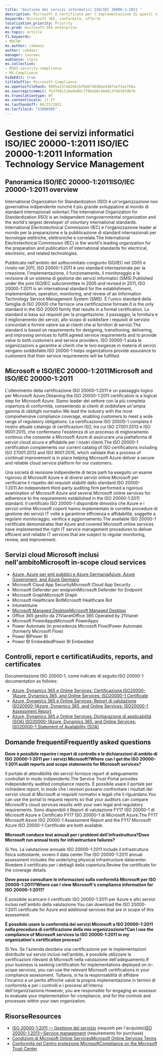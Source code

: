 ```yaml
---
title: 'Gestione dei servizi informatici ISO/IEC 20000-1:2011 '
description: Microsoft è certificata per l'implementazione di questi standard di gestione del servizio.
keywords: Microsoft 365, conformità, offerte
localization_priority: Priority
ms.prod: microsoft-365-enterprise
ms.topic: article
f1.keywords:
- NOCSH
ms.author: robmazz
author: robmazz
manager: laurawi
audience: itpro
ms.collection:
- M365-security-compliance
- MS-Compliance
hideEdit: true
titleSuffix: Microsoft Compliance
ms.openlocfilehash: 9995a237a82d41bfbb6740dbbe448f1ef3ae750a
ms.sourcegitcommit: fb379d1110a9a86c7f9bab8c484dc3f4b3dfd6f0
ms.translationtype: HT
ms.contentlocale: it-IT
ms.lasthandoff: 06/23/2021
ms.locfileid: "53088995"
---
```

# <a name="isoiec-20000-12011-information-technology-service-management"></a><span data-ttu-id="e56df-104">Gestione dei servizi informatici ISO/IEC 20000-1:2011 </span><span class="sxs-lookup"><span data-stu-id="e56df-104">ISO/IEC 20000-1:2011 Information Technology Service Management</span></span>

## <a name="isoiec-20000-12011-overview"></a><span data-ttu-id="e56df-105">Panoramica ISO/IEC 20000-1:2011</span><span class="sxs-lookup"><span data-stu-id="e56df-105">ISO/IEC 20000-1:2011 overview</span></span>

<span data-ttu-id="e56df-106">International Organization for Standardization (ISO) è un'organizzazione non governativa indipendente nonché il più grande sviluppatore al mondo di standard internazionali volontari.</span><span class="sxs-lookup"><span data-stu-id="e56df-106">The International Organization for Standardization (ISO) is an independent nongovernmental organization and the world's largest developer of voluntary international standards.</span></span> <span data-ttu-id="e56df-107">International Electrotechnical Commission (IEC) è l'organizzazione leader al mondo per la preparazione e la pubblicazione di standard internazionali per tecnologie elettriche, elettroniche e correlate.</span><span class="sxs-lookup"><span data-stu-id="e56df-107">The International Electrotechnical Commission (IEC) is the world's leading organization for the preparation and publication of international standards for electrical, electronic, and related technologies.</span></span>  
  
<span data-ttu-id="e56df-108">Pubblicato nell'ambito del sottocomitato congiunto ISO/IEC nel 2005 e rivisto nel 2011, ISO 20000-1:2011 è uno standard internazionale per la creazione, l'implementazione, il funzionamento, il monitoraggio e la revisione di un sistema di gestione dei servizi informatici (SMS).</span><span class="sxs-lookup"><span data-stu-id="e56df-108">Published under the joint ISO/IEC subcommittee in 2005 and revised in 2011, ISO 20000-1:2011 is an international standard for the establishment, implementation, operation, monitoring, and review of an Information Technology Service Management System (SMS).</span></span> <span data-ttu-id="e56df-109">È l'unico standard della famiglia di ISO 20000 che fornisce una certificazione formale.</span><span class="sxs-lookup"><span data-stu-id="e56df-109">It is the only standard in the ISO 20000 family that results in a formal certification.</span></span> <span data-ttu-id="e56df-110">Lo standard si basa sui requisiti per la progettazione, il passaggio, la fornitura e il miglioramento dei servizi, allo scopo di soddisfare i requisiti di servizio concordati e fornire valore sia ai clienti che ai fornitori di servizi.</span><span class="sxs-lookup"><span data-stu-id="e56df-110">The standard is based on requirements for designing, transitioning, delivering, and improving services to fulfill agreed service requirements and to provide value to both customers and service providers.</span></span> <span data-ttu-id="e56df-111">ISO 20000-1 aiuta le organizzazioni a garantire ai clienti che le loro esigenze in materia di servizi vengano soddisfatte.</span><span class="sxs-lookup"><span data-stu-id="e56df-111">ISO 20000-1 helps organizations provide assurance to customers that their service requirements will be fulfilled.</span></span>

## <a name="microsoft-and-isoiec-20000-12011"></a><span data-ttu-id="e56df-112">Microsoft e ISO/IEC 20000-1:2011</span><span class="sxs-lookup"><span data-stu-id="e56df-112">Microsoft and ISO/IEC 20000-1:2011</span></span>

<span data-ttu-id="e56df-113">L'ottenimento della certificazione ISO 20000-1:2011 è un passaggio logico per Microsoft Azure.</span><span class="sxs-lookup"><span data-stu-id="e56df-113">Obtaining the ISO 20000-1:2011 certification is a logical step for Microsoft Azure.</span></span> <span data-ttu-id="e56df-114">Siamo leader del settore con la più completa copertura di conformità, consentendo ai clienti di soddisfare un'ampia gamma di obblighi normativi.</span><span class="sxs-lookup"><span data-stu-id="e56df-114">We lead the industry with the most comprehensive compliance coverage, enabling customers to meet a wide range of regulatory obligations.</span></span> <span data-ttu-id="e56df-115">La certificazione ISO 20000-1 completa il nostro attuale catalogo di certificazioni ISO, tra cui ISO 27001:2013 e ISO 9001:2015, che confermano l'esistenza di un processo di miglioramento continuo che consente a Microsoft Azure di assicurare una piattaforma di servizi cloud sicura e affidabile per i nostri clienti.</span><span class="sxs-lookup"><span data-stu-id="e56df-115">The ISO 20000-1 certification complements our current catalog of ISO certifications including ISO 27001:2013 and ISO 9001:2015, which validate that a process of continual improvement is in place helping Microsoft Azure deliver a secure and reliable cloud service platform for our customers.</span></span>  
  
<span data-ttu-id="e56df-116">Una società di revisione indipendente di terze parti ha eseguito un esame rigoroso di Microsoft Azure e di diversi servizi online Microsoft per verificarne il rispetto dei requisiti stabiliti dallo standard ISO 20000-1:2011.</span><span class="sxs-lookup"><span data-stu-id="e56df-116">An independent third-party auditing firm performed a rigorous examination of Microsoft Azure and several Microsoft online services for adherence to the requirements established in the ISO 20000-1:2011 standard.</span></span> <span data-ttu-id="e56df-117">Il certificato ISO 20000-1 disponibile dimostra che Azure e i servizi online Microsoft coperti hanno implementato le corrette procedure di gestione dei servizi IT volte a garantirne efficienza e affidabilità, soggette a regolare monitoraggio, verifica e aggiornamento.</span><span class="sxs-lookup"><span data-stu-id="e56df-117">The available ISO 20000-1 certificate demonstrates that Azure and covered Microsoft online services have implemented the right IT service management procedures to deliver efficient and reliable IT services that are subject to regular monitoring, review, and improvement.</span></span>

## <a name="microsoft-in-scope-cloud-services"></a><span data-ttu-id="e56df-118">Servizi cloud Microsoft inclusi nell'ambito</span><span class="sxs-lookup"><span data-stu-id="e56df-118">Microsoft in-scope cloud services</span></span>

- [<span data-ttu-id="e56df-119">Azure, Azure per enti pubblici e Azure Germania</span><span class="sxs-lookup"><span data-stu-id="e56df-119">Azure, Azure Government, and Azure Germany</span></span>](https://aka.ms/AzureCompliance)
- <span data-ttu-id="e56df-120">Microsoft Cloud App Security</span><span class="sxs-lookup"><span data-stu-id="e56df-120">Microsoft Cloud App Security</span></span>
- <span data-ttu-id="e56df-121">Microsoft Defender per endpoint</span><span class="sxs-lookup"><span data-stu-id="e56df-121">Microsoft Defender for Endpoint</span></span>
- <span data-ttu-id="e56df-122">Microsoft Graph</span><span class="sxs-lookup"><span data-stu-id="e56df-122">Microsoft Graph</span></span>
- <span data-ttu-id="e56df-123">Microsoft Healthcare Bot</span><span class="sxs-lookup"><span data-stu-id="e56df-123">Microsoft Healthcare Bot</span></span>
- <span data-ttu-id="e56df-124">Intune</span><span class="sxs-lookup"><span data-stu-id="e56df-124">Intune</span></span>
- [<span data-ttu-id="e56df-125">Microsoft Managed Desktop</span><span class="sxs-lookup"><span data-stu-id="e56df-125">Microsoft Managed Desktop</span></span>](/microsoft-365/managed-desktop/intro/compliance)
- <span data-ttu-id="e56df-126">Office 365 gestito da 21Vianet</span><span class="sxs-lookup"><span data-stu-id="e56df-126">Office 365 Operated by 21Vianet</span></span>
- <span data-ttu-id="e56df-127">Microsoft PowerApps</span><span class="sxs-lookup"><span data-stu-id="e56df-127">Microsoft PowerApps</span></span>
- <span data-ttu-id="e56df-128">Power Automate (in precedenza Microsoft Flow)</span><span class="sxs-lookup"><span data-stu-id="e56df-128">Power Automate (formerly Microsoft Flow)</span></span>
- <span data-ttu-id="e56df-129">Power BI</span><span class="sxs-lookup"><span data-stu-id="e56df-129">Power BI</span></span>
- <span data-ttu-id="e56df-130">Power BI Embedded</span><span class="sxs-lookup"><span data-stu-id="e56df-130">Power BI Embedded</span></span>

## <a name="audits-reports-and-certificates"></a><span data-ttu-id="e56df-131">Controlli, report e certificati</span><span class="sxs-lookup"><span data-stu-id="e56df-131">Audits, reports, and certificates</span></span>

<span data-ttu-id="e56df-132">Documentazione ISO 20000-1, come indicato di seguito:</span><span class="sxs-lookup"><span data-stu-id="e56df-132">ISO 20000-1 documentation as follows:</span></span>

- [<span data-ttu-id="e56df-133">Azure, Dynamics 365 e Online Services: Certificazione ISO20000-1</span><span class="sxs-lookup"><span data-stu-id="e56df-133">Azure, Dynamics 365, and Online Services: ISO20000-1 Certificate</span></span>](https://aka.ms/azureiso200001cert)
- [<span data-ttu-id="e56df-134">Azure, Dynamics 365 e Online Services: Report di valutazione ISO20000-1</span><span class="sxs-lookup"><span data-stu-id="e56df-134">Azure, Dynamics 365, and Online Services: ISO20000-1 Assessment Report</span></span>](https://aka.ms/azureiso200001report)
- [<span data-ttu-id="e56df-135">Azure, Dynamics 365 e Online Services: Dichiarazione di applicabilità (SOA) ISO20000-1</span><span class="sxs-lookup"><span data-stu-id="e56df-135">Azure, Dynamics 365, and Online Services: ISO20000-1 Statement of Availability (SOA)</span></span>](https://aka.ms/azureiso200001soa)

## <a name="frequently-asked-questions"></a><span data-ttu-id="e56df-136">Domande frequenti</span><span class="sxs-lookup"><span data-stu-id="e56df-136">Frequently asked questions</span></span>

<span data-ttu-id="e56df-137">**Dove è possibile reperire i report di controllo e le dichiarazioni di ambito di ISO 20000-1:2011 per i servizi Microsoft?**</span><span class="sxs-lookup"><span data-stu-id="e56df-137">**Where can I get the ISO 20000-1:2011 audit reports and scope statements for Microsoft services?**</span></span>

<span data-ttu-id="e56df-138">Il portale di attendibilità dei servizi fornisce report di adeguamento controllati in modo indipendente.</span><span class="sxs-lookup"><span data-stu-id="e56df-138">The Service Trust Portal provides independently audited compliance reports.</span></span> <span data-ttu-id="e56df-139">È possibile usare il portale per richiedere report, in modo che i revisori possano confrontare i risultati dei servizi cloud di Microsoft ai requisiti normativi e legali che li riguardano.</span><span class="sxs-lookup"><span data-stu-id="e56df-139">You can use the portal to request reports so that your auditors can compare Microsoft's cloud services results with your own legal and regulatory requirements.</span></span> <span data-ttu-id="e56df-140">Sono disponibili il Report di valutazione FY17 ISO 20000-1 di Microsoft Azure e Certificato FY17 ISO 20000-1 di Microsoft Azure.</span><span class="sxs-lookup"><span data-stu-id="e56df-140">The FY17 Microsoft Azure ISO 20000-1 Assessment Report and the FY17 Microsoft Azure ISO 20000-1 Certificate are both available.</span></span>

<span data-ttu-id="e56df-141">**Microsoft conduce test annuali per i problemi dell'infrastruttura?**</span><span class="sxs-lookup"><span data-stu-id="e56df-141">**Does Microsoft run annual tests for infrastructure failures?**</span></span>

<span data-ttu-id="e56df-142">Sì.</span><span class="sxs-lookup"><span data-stu-id="e56df-142">Yes.</span></span> <span data-ttu-id="e56df-143">La valutazione annuale ISO 20000-1:2011 include il infrastruttura fisica sottostante, ovvero il data center.</span><span class="sxs-lookup"><span data-stu-id="e56df-143">The ISO 20000-1:2011 annual assessment includes the underlying physical infrastructure datacenter.</span></span> <span data-ttu-id="e56df-144">Rivedere il certificato per i dettagli della copertura.</span><span class="sxs-lookup"><span data-stu-id="e56df-144">Review the certificate for the coverage details.</span></span>

<span data-ttu-id="e56df-145">**Dove posso consultare le informazioni sulla conformità Microsoft per ISO 20000-1:2011?**</span><span class="sxs-lookup"><span data-stu-id="e56df-145">**Where can I view Microsoft's compliance information for ISO 20000-1:2011?**</span></span>

<span data-ttu-id="e56df-146">È possibile scaricare il certificato ISO 20000-1:2011 per Azure e altri servizi inclusi nell'ambito della valutazione.</span><span class="sxs-lookup"><span data-stu-id="e56df-146">You can download the ISO 20000-1:2011 certificate for Azure and additional services that are in scope of this assessment.</span></span>

<span data-ttu-id="e56df-147">**È possibile usare la conformità dei servizi Microsoft a ISO 20000-1:2011 nella procedura di certificazione della mia organizzazione?**</span><span class="sxs-lookup"><span data-stu-id="e56df-147">**Can I use the compliance of Microsoft services to ISO 20000-1:2011 in my organization's certification process?**</span></span>

<span data-ttu-id="e56df-148">Sì.</span><span class="sxs-lookup"><span data-stu-id="e56df-148">Yes.</span></span> <span data-ttu-id="e56df-149">Se l'azienda desidera una certificazione per le implementazioni distribuite sui servizi inclusi nell'ambito, è possibile utilizzare le certificazioni rilevanti di Microsoft nella valutazione dell'adeguamento.</span><span class="sxs-lookup"><span data-stu-id="e56df-149">If your business is seeking certification for implementations deployed on in-scope services, you can use the relevant Microsoft certifications in your compliance assessment.</span></span> <span data-ttu-id="e56df-150">Tuttavia, si ha la responsabilità di affidare l'incarico a un perito affinché valuti la propria implementazione in termini di conformità e per i controlli e i processi all'interno dell'organizzazione.</span><span class="sxs-lookup"><span data-stu-id="e56df-150">However, you are responsible for engaging an assessor to evaluate your implementation for compliance, and for the controls and processes within your own organization.</span></span>

## <a name="resources"></a><span data-ttu-id="e56df-151">Risorse</span><span class="sxs-lookup"><span data-stu-id="e56df-151">Resources</span></span>

- <span data-ttu-id="e56df-152">[ISO 20000-1:2011 — Gestione del servizio](https://www.iso.org/standard/51986.html) (requisiti per l'acquisto)</span><span class="sxs-lookup"><span data-stu-id="e56df-152">[ISO 20000-1:2011—Service management](https://www.iso.org/standard/51986.html) (requirements for purchase)</span></span>
- [<span data-ttu-id="e56df-153">Condizioni di Microsoft Online Services</span><span class="sxs-lookup"><span data-stu-id="e56df-153">Microsoft Online Services Terms</span></span>](https://aka.ms/Online-Services-Terms)
- [<span data-ttu-id="e56df-154">Conformità nel Centro protezione Microsoft</span><span class="sxs-lookup"><span data-stu-id="e56df-154">Compliance on the Microsoft Trust Center</span></span>](https://www.microsoft.com/trust-center/compliance/compliance-overview)
